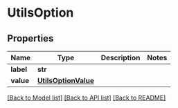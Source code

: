 # UtilsOption

## Properties
Name | Type | Description | Notes
------------ | ------------- | ------------- | -------------
**label** | **str** |  | 
**value** | [**UtilsOptionValue**](UtilsOptionValue.md) |  | 

[[Back to Model list]](../vela-client/README.md#documentation-for-models) [[Back to API list]](../vela-client/README.md#documentation-for-api-endpoints) [[Back to README]](../vela-client/README.md)

